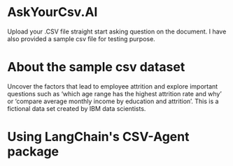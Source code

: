 # AskYourCsv.AI
Upload your .CSV file straight start asking question on the document. I have also provided a sample csv file for testing purpose.

# About the sample csv dataset

Uncover the factors that lead to employee attrition and explore important questions such as ‘which age range has the highest attrition rate and why’ or ‘compare average monthly income by education and attrition’. This is a fictional data set created by IBM data scientists.

# Using LangChain's CSV-Agent package
